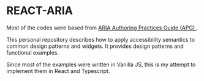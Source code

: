 # REACT-ARIA

Most of the codes were based from [ARIA Authoring Practices Guide (APG)
](https://www.w3.org/WAI/ARIA/apg/).

This personal repository describes how to apply accessibility semantics to common design patterns and widgets. It provides design patterns and functional examples.

Since most of the examples were written in Vanilla JS, this is my attempt to implement them in React and Typescript.
